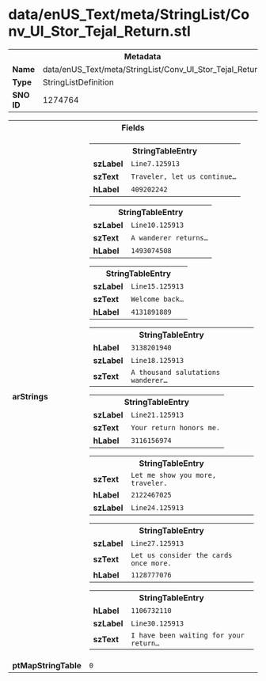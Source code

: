 <h1>data/enUS_Text/meta/StringList/Conv_UI_Stor_Tejal_Return.stl</h1><table><tr><th colspan="100%">Metadata</th></tr><tr><td><b>Name</b></td><td>data/enUS_Text/meta/StringList/Conv_UI_Stor_Tejal_Return.stl</td></tr><tr><td><b>Type</b></td><td>StringListDefinition</td></tr><tr><td><b>SNO ID</b></td><td>1274764</td></tr></table>

<table><tr><th colspan="100%">Fields</th></tr><tr><td><b>arStrings</b></td><td><table><tr><th colspan="100%">StringTableEntry</th></tr><tr><td><b>szLabel</b></td><td><code>Line7.125913</code></td></tr><tr><td><b>szText</b></td><td><code>Traveler, let us continue…</code></td></tr><tr><td><b>hLabel</b></td><td><code>409202242</code></td></tr></table>


<table><tr><th colspan="100%">StringTableEntry</th></tr><tr><td><b>szLabel</b></td><td><code>Line10.125913</code></td></tr><tr><td><b>szText</b></td><td><code>A wanderer returns…</code></td></tr><tr><td><b>hLabel</b></td><td><code>1493074508</code></td></tr></table>


<table><tr><th colspan="100%">StringTableEntry</th></tr><tr><td><b>szLabel</b></td><td><code>Line15.125913</code></td></tr><tr><td><b>szText</b></td><td><code>Welcome back…</code></td></tr><tr><td><b>hLabel</b></td><td><code>4131891889</code></td></tr></table>


<table><tr><th colspan="100%">StringTableEntry</th></tr><tr><td><b>hLabel</b></td><td><code>3138201940</code></td></tr><tr><td><b>szLabel</b></td><td><code>Line18.125913</code></td></tr><tr><td><b>szText</b></td><td><code>A thousand salutations wanderer…</code></td></tr></table>


<table><tr><th colspan="100%">StringTableEntry</th></tr><tr><td><b>szLabel</b></td><td><code>Line21.125913</code></td></tr><tr><td><b>szText</b></td><td><code>Your return honors me.</code></td></tr><tr><td><b>hLabel</b></td><td><code>3116156974</code></td></tr></table>


<table><tr><th colspan="100%">StringTableEntry</th></tr><tr><td><b>szText</b></td><td><code>Let me show you more, traveler.</code></td></tr><tr><td><b>hLabel</b></td><td><code>2122467025</code></td></tr><tr><td><b>szLabel</b></td><td><code>Line24.125913</code></td></tr></table>


<table><tr><th colspan="100%">StringTableEntry</th></tr><tr><td><b>szLabel</b></td><td><code>Line27.125913</code></td></tr><tr><td><b>szText</b></td><td><code>Let us consider the cards once more.</code></td></tr><tr><td><b>hLabel</b></td><td><code>1128777076</code></td></tr></table>


<table><tr><th colspan="100%">StringTableEntry</th></tr><tr><td><b>hLabel</b></td><td><code>1106732110</code></td></tr><tr><td><b>szLabel</b></td><td><code>Line30.125913</code></td></tr><tr><td><b>szText</b></td><td><code>I have been waiting for your return…</code></td></tr></table>


</td></tr><tr><td><b>ptMapStringTable</b></td><td><code>0</code></td></tr></table>

